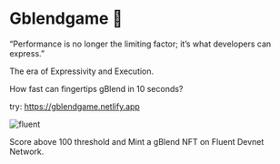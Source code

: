 # Gblendgame 🎨

“Performance is no longer the limiting factor; it’s what developers can express.”

The era of Expressivity and Execution.

How fast can fingertips gBlend in 10 seconds?

try: https://gblendgame.netlify.app

![fluent](https://github.com/user-attachments/assets/f7026cde-7cb1-4cfa-905e-2f0fcf464eb6)

Score above 100 threshold and Mint a gBlend NFT on Fluent Devnet Network.
